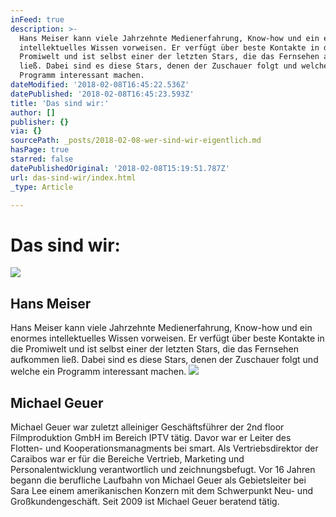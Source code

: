 ```yaml
---
inFeed: true
description: >-
  Hans Meiser kann viele Jahrzehnte Medienerfahrung, Know-how und ein enormes
  intellektuelles Wissen vorweisen. Er verfügt über beste Kontakte in die
  Promiwelt und ist selbst einer der letzten Stars, die das Fernsehen aufkommen
  ließ. Dabei sind es diese Stars, denen der Zuschauer folgt und welche ein
  Programm interessant machen.
dateModified: '2018-02-08T16:45:22.536Z'
datePublished: '2018-02-08T16:45:23.593Z'
title: 'Das sind wir:'
author: []
publisher: {}
via: {}
sourcePath: _posts/2018-02-08-wer-sind-wir-eigentlich.md
hasPage: true
starred: false
datePublishedOriginal: '2018-02-08T15:19:51.787Z'
url: das-sind-wir/index.html
_type: Article

---
```

# Das sind wir:
![](https://the-grid-user-content.s3-us-west-2.amazonaws.com/0de41e15-b59a-47b5-9dd1-f92af5c0dfff.jpg)

## Hans Meiser

Hans Meiser kann viele Jahrzehnte Medienerfahrung, Know-how und ein enormes intellektuelles Wissen vorweisen. Er verfügt über beste Kontakte in die Promiwelt und ist selbst einer der letzten Stars, die das Fernsehen aufkommen ließ. Dabei sind es diese Stars, denen der Zuschauer folgt und welche ein Programm interessant machen.
![](https://the-grid-user-content.s3-us-west-2.amazonaws.com/eba55827-74c4-4c38-a0fe-660d93a412d9.jpg)

## Michael Geuer

Michael Geuer war zuletzt alleiniger Geschäftsführer der 2nd floor Filmproduktion GmbH im Bereich IPTV tätig. Davor war er Leiter des Flotten- und Kooperationsmanagments bei smart. Als Vertriebsdirektor der Caraibos war er für die Bereiche Vertrieb, Marketing und Personalentwicklung verantwortlich und zeichnungsbefugt. Vor 16 Jahren begann die berufliche Laufbahn von Michael Geuer als Gebietsleiter bei Sara Lee einem amerikanischen Konzern mit dem Schwerpunkt Neu- und Großkundengeschäft. Seit 2009 ist Michael Geuer beratend tätig.
